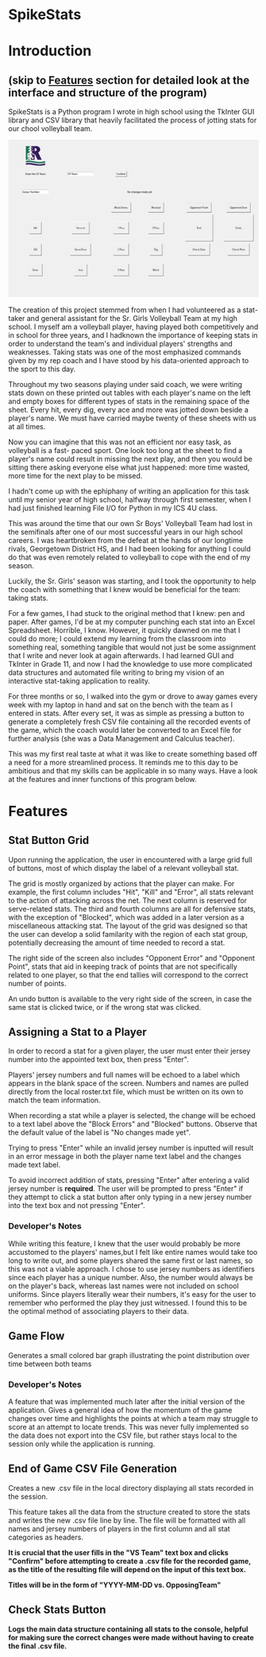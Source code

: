 # SpikeStats

<h1>Introduction</h1>
<h2>(skip to <a href="#features">Features</a> section for detailed look at the interface and structure
of the program)</h2>
<!--<h2>(skip to Functions section for a detailed look at the inner functions of the program)</h2>-->

<p>SpikeStats is a Python program I wrote in high school using the TkInter GUI library and 
CSV library that heavily facilitated the process of jotting stats for our chool volleyball
team.</p>

![myImage](/screenshots/entiress.png/)

<p>The creation of this project stemmed from when I had volunteered as a stat-taker and
general assistant for the Sr. Girls Volleyball Team at my high school.
I myself am a volleyball player, having played both competitively and in school for three years,
and I hadknown the importance of keeping stats in order to understand the team's and individual
players' strengths and weaknesses. Taking stats was one of the most emphasized commands
given by my rep coach and I have stood by his data-oriented approach to the sport to
this day.</p>

<p>Throughout my two seasons playing under said coach, we were writing stats down on these
printed out tables with each player's name on the left and empty boxes for different
types of stats in the remaining space of the sheet. Every hit, every dig, every ace
and more was jotted down beside a player's name. We must have carried maybe twenty of these
sheets with us at all times.</p>

<p>Now you can imagine that this was not an efficient nor easy task, as volleyball is a fast-
paced sport. One look too long at the sheet to find a player's name could result in missing
the next play, and then you would be sitting there asking everyone else what just happened:
more time wasted, more time for the next play to be missed.</p>

<p>I hadn't come up with the ephiphany of writing an application for this task until my senior
year of high school, halfway through first semester, when I had just finished learning
File I/O for Python in my ICS 4U class.</p>

<p>This was around the time that our own Sr Boys' Volleyball Team had lost in the semifinals 
after one of our most successful years in our high school careers. I was heartbroken from
the defeat at the hands of our longtime rivals, Georgetown District HS, and I had been looking
for anything I could do that was even remotely related to volleyball to cope with the end 
of my season.</p>

<p>Luckily, the Sr. Girls' season was starting, and I took the opportunity to help the coach
with something that I knew would be beneficial for the team: taking stats.</p>

<p>For a few games, I had stuck to the original method that I knew: pen and paper. After games,
I'd be at my computer punching each stat into an Excel Spreadsheet. Horrible, I know. However,
it quickly dawned on me that I could do more; I could extend my learning from the classroom
into something real, something tangible that would not just be some assignment that I write
and never look at again afterwards. I had learned GUI and TkInter in Grade 11, and now I had
the knowledge to use more complicated data structures and automated file writing to bring my 
vision of an interactive stat-taking application to reality.</p>

<p>For three months or so, I walked into the gym or drove to away games every week with my
laptop in hand and sat on the bench with the team as I entered in stats. After every set,
it was as simple as pressing a button to generate a completely fresh CSV file containing all
the recorded events of the game, which the coach would later be converted to an Excel file for
further analysis (she was a Data Management and Calculus teacher).</p>

<p>This was my first real taste at what it was like to create something based off a need for
a more streamlined process. It reminds me to this day to be ambitious and that my skills
can be applicable in so many ways. Have a look at the features and inner functions of this
program below.</p>


<h1><a id="features"></a>Features
<h2>Stat Button Grid</h2>
<p>Upon running the application, the user in encountered with a large grid full of buttons,
most of which display the label of a relevant volleyball stat.</p>

<p>The grid is mostly organized by actions that the player can make. For example, the first
column includes "Hit", "Kill" and "Error", all stats relevant to the action of attacking
across the net. The next column is reserved for serve-related stats. The third and fourth
columns are all for defensive stats, with the exception of "Blocked", which was added in a
later version as a miscellaneous attacking stat. The layout of the grid was designed so that
the user can develop a solid familarity with the region of each stat group, potentially
decreasing the amount of time needed to record a stat.</p>

<p>The right side of the screen also includes "Opponent Error" and "Opponent Point", stats
that aid in keeping track of points that are not specifically related to one player, so that
the end tallies will correspond to the correct number of points.</p>

<p>An undo button is available to the very right side of the screen, in case the same stat
is clicked twice, or if the wrong stat was clicked.</p>


<h2>Assigning a Stat to a Player</h2>
<p>In order to record a stat for a given player, the user must enter their jersey number into
the appointed text box, then press "Enter".</p>

<p>Players' jersey numbers and full names will be echoed to a label which appears in the blank
space of the screen. Numbers and names are pulled directly from the local roster.txt file,
which must be written on its own to match the team information.</p>

<p>When recording a stat while a player is selected, the change will be echoed to a text label
above the "Block Errors" and "Blocked" buttons. Observe that the default value of the label
is "No changes made yet".</p>

<p>Trying to press "Enter" while an invalid jersey number is inputted will result in an error
message in both the player name text label and the changes made text label.</p>

<p>To avoid incorrect addition of stats, pressing "Enter" after entering a valid jersey number
is <b>required</b>. The user will be prompted to press "Enter" if they attempt to click a
stat button after only typing in a new jersey number into the text box and not pressing "Enter".</p>

<h3>Developer's Notes</h3>
<p>While writing this feature, I knew that the user would probably be more accustomed to the 
players' names,but I felt like entire names would take too long to write out, and some players
shared the same first or last names, so this was not a viable approach. I chose to use jersey
numbers as identifiers since each player has a unique number. Also, the number would always be
on the player's back, whereas last names were not included on school uniforms. Since players
literally wear their numbers, it's easy for the user to remember who performed the play they
just witnessed. I found this to be the optimal method of associating players to their data.</p>


<h2>Game Flow</h2>
<p>Generates a small colored bar graph illustrating the point distribution over time between
both teams </p>

<h3>Developer's Notes</h3>
<p>A feature that was implemented much later after the initial version of the application.
Gives a general idea of how the momentum of the game changes over time and highlights the
points at which a team may struggle to score at an attempt to locate trends. This was never
fully implemented so the data does not export into the CSV file, but rather stays local
to the session only while the application is running.</p>


<h2>End of Game CSV File Generation</h2>
<p>Creates a new .csv file in the local directory displaying all stats recorded in the session.</p>

<p>This feature takes all the data from the structure created to store the stats and writes
the new .csv file line by line. The file will be formatted with all names and 
jersey numbers of players in the first column and all stat categories as headers.</p>

<p><b>It is crucial that the user fills in the "VS Team" text box and clicks "Confirm" before
attempting to create a .csv file for the recorded game, as the title of the resulting file
will depend on the input of this text box. <b></p>

<p>Titles will be in the form of "YYYY-MM-DD vs. OpposingTeam"</p>


<h2>Check Stats Button</h2>
<p>Logs the main data structure containing all stats to the console, helpful for making sure
the correct changes were made without having to create the final .csv file.</p>
